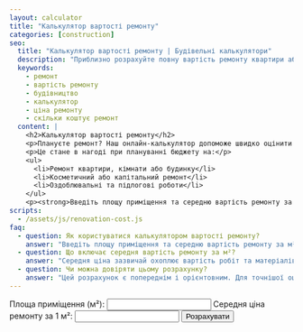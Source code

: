 ```yaml
---
layout: calculator
title: "Калькулятор вартості ремонту"
categories: [construction]
seo:
  title: "Калькулятор вартості ремонту | Будівельні калькулятори"
  description: "Приблизно розрахуйте повну вартість ремонту квартири або кімнати онлайн."
  keywords:
    - ремонт
    - вартість ремонту
    - будівництво
    - калькулятор
    - ціна ремонту
    - скільки коштує ремонт
  content: |
    <h2>Калькулятор вартості ремонту</h2>
    <p>Плануєте ремонт? Наш онлайн-калькулятор допоможе швидко оцінити <strong>загальну вартість ремонту</strong> приміщення на основі його площі та середньої ціни за м².</p>
    <p>Це стане в нагоді при плануванні бюджету на:</p>
    <ul>
      <li>Ремонт квартири, кімнати або будинку</li>
      <li>Косметичний або капітальний ремонт</li>
      <li>Оздоблювальні та підлогові роботи</li>
    </ul>
    <p><strong>Введіть площу приміщення та середню вартість ремонту за квадратний метр — і отримаєте орієнтовну загальну суму.</strong></p>
scripts:
  - /assets/js/renovation-cost.js
faq:
  - question: Як користуватися калькулятором вартості ремонту?
    answer: "Введіть площу приміщення та середню вартість ремонту за м². Калькулятор миттєво обчислить приблизну загальну суму."
  - question: Що включає середня вартість ремонту за м²?
    answer: "Середня ціна зазвичай охоплює вартість робіт та матеріалів. Вона залежить від типу ремонту, складності робіт і обраних матеріалів."
  - question: Чи можна довіряти цьому розрахунку?
    answer: "Цей розрахунок є попереднім і орієнтовним. Для точнішої оцінки рекомендується звернутися до професіоналів або зробити детальне кошторисне планування."
---
```


<form id="renovation-cost-form" autocomplete="off">
  <label>
    Площа приміщення (м²):
    <input type="number" id="renovation-area" min="0" step="any" required>
  </label>
  <label>
    Середня ціна ремонту за 1 м²:
    <input type="number" id="renovation-price" min="0" step="any" required>
  </label>
  <button type="submit">Розрахувати</button>
</form>
<div id="renovation-cost-result" class="result"></div>
